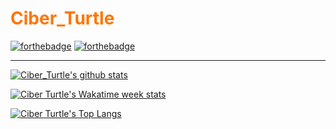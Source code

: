 [website]: "https://ciberturtle.github.io"

# <span style="color: #ff7504;">Ciber_Turtle</span>

[![forthebadge](https://forthebadge.com/images/badges/powered-by-oxygen.svg)](https://forthebadge.com)
[![forthebadge](https://forthebadge.com/images/badges/reading-6th-grade-level.svg)](https://forthebadge.com)

---

[![Ciber_Turtle's github stats](https://github-readme-stats.vercel.app/api?username=CiberTurtle&count_private=true&include_all_commits=true&show_icons=true&hide_border=true&bg_color=30,141414,000&text_color=ccc&title_color=ff7504&icon_color=ff7504)](https://github.com/CiberTurtle?tab=repositories)

[![Ciber Turtle's Wakatime week stats](https://github-readme-stats.vercel.app/api/wakatime?username=Ciber_Turtle&bg_color=30,141414,000&text_color=ccc&title_color=ff7504&hide_progress=true&hide_border=true)](https://wakatime.com/@Ciber_Turtle "I know my stats are trash, I just started Wakatime OK?")

[![Ciber Turtle's Top Langs](https://github-readme-stats.vercel.app/api/top-langs/?username=CiberTurtle&layout=compact&bg_color=30,141414,000&text_color=ccc&title_color=ff7504&card_width=&hide_border=true)](https://github.com/CiberTurtle?tab=repositories)
